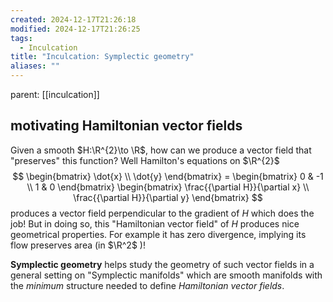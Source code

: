 ```yaml
---
created: 2024-12-17T21:26:18
modified: 2024-12-17T21:26:25
tags:
  - Inculcation
title: "Inculcation: Symplectic geometry"
aliases: ""
---
```


parent: [[inculcation]]


## motivating Hamiltonian vector fields

Given a smooth $H:\R^{2}\to \R$, how can we produce a vector field that "preserves" this function? Well Hamilton's equations on $\R^{2}$ $$ \begin{bmatrix} \dot{x} \\ \dot{y} \end{bmatrix} = \begin{bmatrix} 0 & -1 \\ 1 & 0 \end{bmatrix} \begin{bmatrix} \frac{{\partial H}}{\partial x} \\ \frac{{\partial H}}{\partial y} \end{bmatrix} $$ produces a vector field perpendicular to the gradient of $H$ which does the job! But in doing so, this "Hamiltonian vector field" of $H$ produces nice geometrical properties. For example it has zero divergence, implying its flow preserves area (in $\R^2$ )! 

**Symplectic geometry** helps study the geometry of such vector fields in a general setting on "Symplectic manifolds" which are smooth manifolds with the *minimum* structure needed to define *Hamiltonian vector fields*.